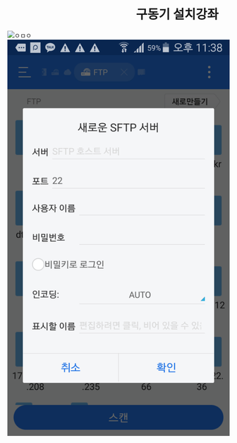 #                                             구동기 설치강좌
![ㅇㅁㅇ](https://i.imgur.com/oQJIqNf.jpg)
![q](https://github.com/RounT/install/blob/master/Screenshot_2017-08-09-23-38-07.png)

